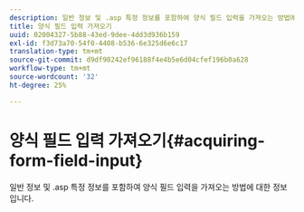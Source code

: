 ```yaml
---
description: 일반 정보 및 .asp 특정 정보를 포함하여 양식 필드 입력을 가져오는 방법에 대한 정보입니다.
title: 양식 필드 입력 가져오기
uuid: 02004327-5b88-43ed-9dee-4dd3d936b159
exl-id: f3d73a70-54f0-4408-b536-6e325d6e6c17
translation-type: tm+mt
source-git-commit: d9df90242ef96188f4e4b5e6d04cfef196b0a628
workflow-type: tm+mt
source-wordcount: '32'
ht-degree: 25%

---
```


# 양식 필드 입력 가져오기{#acquiring-form-field-input}

일반 정보 및 .asp 특정 정보를 포함하여 양식 필드 입력을 가져오는 방법에 대한 정보입니다.
